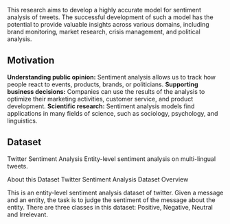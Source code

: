 This research aims to develop a highly accurate model for sentiment analysis of tweets. The successful development of such a model has the potential to provide valuable insights across various domains, including brand monitoring, market research, crisis management, and political analysis.

## Motivation
**Understanding public opinion:** Sentiment analysis allows us to track how people react to events, products, brands, or politicians.
**Supporting business decisions:** Companies can use the results of the analysis to optimize their marketing activities, customer service, and product development.
**Scientific research:** Sentiment analysis models find applications in many fields of science, such as sociology, psychology, and linguistics.

## Dataset
Twitter Sentiment Analysis
Entity-level sentiment analysis on multi-lingual tweets.

About this Dataset
Twitter Sentiment Analysis Dataset
Overview

This is an entity-level sentiment analysis dataset of twitter. Given a message and an entity, the task is to judge the sentiment of the message about the entity. There are three classes in this dataset: Positive, Negative, Neutral and Irrelevant. 
